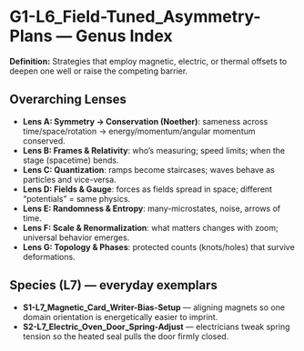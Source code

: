 # G1-L6_Field-Tuned_Asymmetry-Plans — Genus Index
**Definition:** Strategies that employ magnetic, electric, or thermal offsets to deepen one well or raise the competing barrier.

## Overarching Lenses

- **Lens A: Symmetry -> Conservation (Noether)**: sameness across time/space/rotation → energy/momentum/angular momentum conserved.
- **Lens B: Frames & Relativity**: who’s measuring; speed limits; when the stage (spacetime) bends.
- **Lens C: Quantization**: ramps become staircases; waves behave as particles and vice-versa.
- **Lens D: Fields & Gauge**: forces as fields spread in space; different “potentials” = same physics.
- **Lens E: Randomness & Entropy**: many-microstates, noise, arrows of time.
- **Lens F: Scale & Renormalization**: what matters changes with zoom; universal behavior emerges.
- **Lens G: Topology & Phases**: protected counts (knots/holes) that survive deformations.

## Species (L7) — everyday exemplars
- **S1-L7_Magnetic_Card_Writer-Bias-Setup** — aligning magnets so one domain orientation is energetically easier to imprint.
- **S2-L7_Electric_Oven_Door_Spring-Adjust** — electricians tweak spring tension so the heated seal pulls the door firmly closed.
